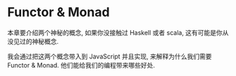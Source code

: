 # Functor & Monad

本章要介绍两个神秘的概念, 如果你没接触过 Haskell 或者 scala, 这有可能是你从没见过的神秘概念.

我会通过把这两个概念带入到 JavaScript 并且实现, 来解释为什么我们需要 Functor & Monad. 他们能给我们的编程带来哪些好处.
